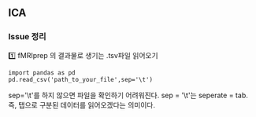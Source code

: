 ## ICA

### Issue 정리

1️⃣ fMRIprep 의 결과물로 생기는 .tsv파일 읽어오기

~~~python3
import pandas as pd
pd.read_csv('path_to_your_file',sep='\t')
~~~

sep='\t'를 하지 않으면 파일을 확인하기 어려워진다. sep = '\t'는 seperate = tab. 즉, 탭으로 구분된 데이터를 읽어오겠다는 의미이다.